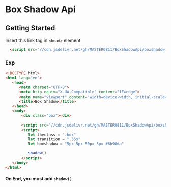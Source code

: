 # Box Shadow Api

## Getting Started

Insert this link tag in `<head>` element

```html
  <script src="//cdn.jsdelivr.net/gh/MASTER0811/BoxShadowApi/boxshadow.js"></script>
```

### Exp
```html
<!DOCTYPE html>
<html lang="en">
   <head>
      <meta charset="UTF-8">
      <meta http-equiv="X-UA-Compatible" content="IE=edge">
      <meta name="viewport" content="width=device-width, initial-scale=1.0">
      <title>Box Shadow</title>
   </head>
   <body>
       <div class="box"><div>
         
       <script src="//cdn.jsdelivr.net/gh/MASTER0811/BoxShadowApi/boxshadow.js"></script>
       <script>
          let theclass = ".box"
          let transition = ".35s"
          let boxshadow = "5px 5px 50px 5px #6b90da"

          shadow()  
       </script>
   </body>
</html>
```
#### On End, you must add `shadow()`

